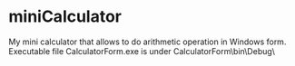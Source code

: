 # miniCalculator
My mini calculator that allows to do arithmetic operation in Windows form.
Executable file CalculatorForm.exe is under CalculatorForm\bin\Debug\
